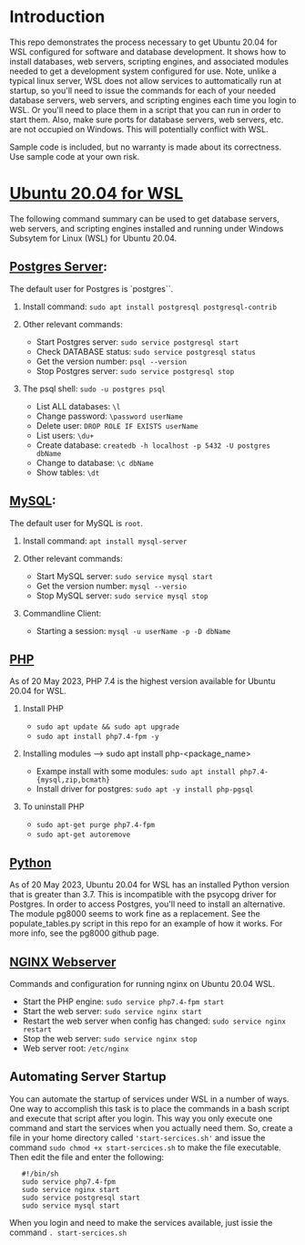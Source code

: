 # Introduction
This repo demonstrates the process necessary to get Ubuntu 20.04 for WSL configured for software and database development. It shows how to install databases, web servers, scripting engines, and associated modules needed to get a development system configured for use. Note, unlike a typical linux server, WSL does not allow services to auttomatically run at startup, so you'll need to issue the commands for each of your needed database servers, web servers, and scripting engines each time you login to WSL. Or you'll need to place them in a script that you can run in order to start them. Also, make sure ports for database servers, web servers, etc. are not occupied on Windows. This will potentially conflict with WSL.

Sample code is included, but no warranty is made about its correctness. Use sample code at your own risk.

# [Ubuntu 20.04 for WSL](https://learn.microsoft.com/en-us/windows/wsl/install)
The following command summary can be used to get database servers, web servers, and scripting engines installed and running under Windows Subsytem for Linux (WSL) for Ubuntu 20.04.

  ## [Postgres Server](https://www.postgresql.org/):
  The default user for Postgres is `postgres``.
  
  1. Install command: `sudo apt install postgresql postgresql-contrib`
  
  2. Other relevant commands:
     * Start Postgres server: `sudo service postgresql start`
     * Check DATABASE status: `sudo service postgresql status `
     * Get the version number: `psql --version`
     * Stop Postgres server: `sudo service postgresql stop`
  
  3. The psql shell: `sudo -u postgres psql`
     * List ALL databases: `\l `
     * Change password: `\password userName`
     * Delete user: `DROP ROLE IF EXISTS userName`
     * List users: `\du+`
     * Create database: `createdb -h localhost -p 5432 -U postgres dbName`
     * Change to database: `\c dbName`
     * Show tables: `\dt`

## [MySQL](https://dev.mysql.com/):
  The default user for MySQL is `root`.
  
  1. Install command: `apt install mysql-server`
  
  2. Other relevant commands:
     * Start MySQL server: `sudo service mysql start`
     * Get the version number: `mysql --versio`      
     * Stop MySQL server: `sudo service mysql stop`
   
  3. Commandline Client:
     * Starting a session: `mysql -u userName -p -D dbName`
  
 ## [PHP](https://www.php.net/docs.php)
 As of 20 May 2023, PHP 7.4 is the highest version available for Ubuntu 20.04 for WSL.
 
  1. Install PHP
     * `sudo apt update && sudo apt upgrade`
     * `sudo apt install php7.4-fpm -y`

  2. Installing modules --> sudo apt install php<version>-<package_name>
     * Exampe install with some modules: `sudo apt install php7.4-{mysql,zip,bcmath}`
     * Install driver for postgres: `sudo apt -y install php-pgsql`

  3. To uninstall PHP 
     * `sudo apt-get purge php7.4-fpm`
     * `sudo apt-get autoremove`
  
  ## [Python](https://www.python.org/doc/)
  As of 20 May 2023, Ubuntu 20.04 for WSL has an installed Python
  version that is greater than 3.7. This is incompatible with the 
  psycopg driver for Postgres. In order to access Postgres, you'll 
  need to install an alternative. The module pg8000 seems to work
  fine as a replacement. See the populate_tables.py script in this 
  repo for an example of how it works. For more info, see the pg8000 
  github page.
   
  ## [NGINX Webserver](https://nginx.org/en/docs/)
  Commands and configuration for running nginx on Ubuntu 20.04 WSL.
  
  * Start the PHP engine: `sudo service php7.4-fpm start`
  * Start the web server: `sudo service nginx start`
  * Restart the web server when config has changed: `sudo service nginx restart`
  * Stop the web server: `sudo service nginx stop`
  * Web server root: `/etc/nginx`

  ## Automating Server Startup
  You can automate the startup of services under WSL in a number of ways. One way to accomplish this task is to place the commands in a bash script and execute that script after you login. This way you only execute one command and start the services when you actually need them. So, create a file in your home directory called `'start-sercices.sh'` and issue the command `sudo chmod +x start-sercices.sh` to make the file executable. Then edit the file and enter the following: 
  ```
     #!/bin/sh
     sudo service php7.4-fpm
     sudo service nginx start
     sudo service postgresql start
     sudo service mysql start  
  ```
  When you login and need to make the services available, just issie the command `. start-sercices.sh`

  
